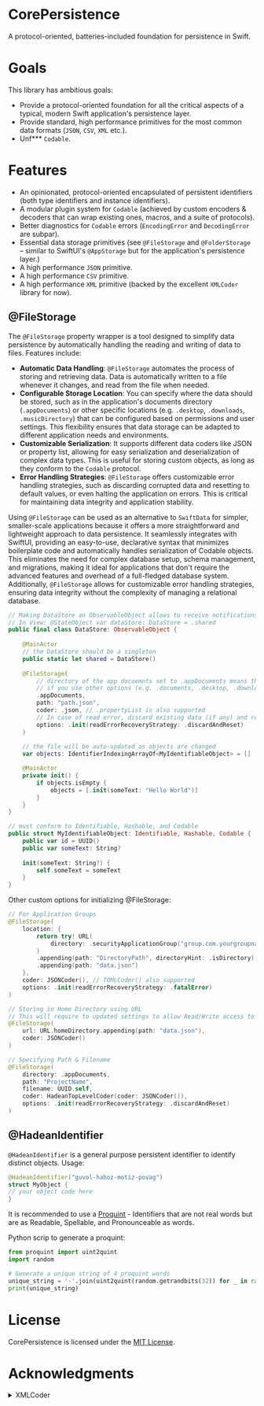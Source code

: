 # CorePersistence

A protocol-oriented, batteries-included foundation for persistence in Swift. 

# Goals
This library has ambitious goals:
- Provide a protocol-oriented foundation for all the critical aspects of a typical, modern Swift application's persistence layer.
- Provide standard, high performance primitives for the most common data formats (`JSON`, `CSV`, `XML` etc.).
- Unf*** `Codable`.

# Features
- An opinionated, protocol-oriented encapsulated of persistent identifiers (both type identifiers and instance identifiers).
- A modular plugin system for `Codable` (achieved by custom encoders & decoders that can wrap existing ones, macros, and a suite of protocols).
- Better diagnostics for `Codable` errors (`EncodingError` and `DecodingError` are subpar).
- Essential data storage primitives (see `@FileStorage` and `@FolderStorage` – similar to SwiftUI's `@AppStorage` but for the application's persistence layer.)
- A high performance `JSON` primitive.
- A high performance `CSV` primitive.
- A high performance `XML` primitive (backed by the excellent `XMLCoder` library for now).

## @FileStorage
The `@FileStorage` property wrapper is a tool designed to simplify data persistence by automatically handling the reading and writing of data to files. Features include:
- **Automatic Data Handling**: `@FileStorage` automates the process of storing and retrieving data. Data is automatically written to a file whenever it changes, and read from the file when needed.
- **Configurable Storage Location**: You can specify where the data should be stored, such as in the application's documents directory (`.appDocuments`) or other specific locations (e.g.  `.desktop`, `.downloads`, `.musicDirectory`) that can be configured based on permissions and user settings. This flexibility ensures that data storage can be adapted to different application needs and environments.
- **Customizable Serialization**: It supports different data coders like JSON or property list, allowing for easy serialization and deserialization of complex data types. This is useful for storing custom objects, as long as they conform to the `Codable` protocol.
- **Error Handling Strategies**: `@FileStorage` offers customizable error handling strategies, such as discarding corrupted data and resetting to default values, or even halting the application on errors. This is critical for maintaining data integrity and application stability.

Using `@FileStorage` can be used as an alternative to `SwiftData` for simpler, smaller-scale applications because it offers a more straightforward and lightweight approach to data persistence. It seamlessly integrates with SwiftUI, providing an easy-to-use, declarative syntax that minimizes boilerplate code and automatically handles serialization of Codable objects. This eliminates the need for complex database setup, schema management, and migrations, making it ideal for applications that don't require the advanced features and overhead of a full-fledged database system. Additionally, `@FileStorage` allows for customizable error handling strategies, ensuring data integrity without the complexity of managing a relational database.

```swift
// Making DataStore an ObservableObject allows to receive notifications when values change
// In View: @StateObject var dataStore: DataStore = .shared
public final class DataStore: ObservableObject {
    
    @MainActor
    // the DataStore should be a singleton
    public static let shared = DataStore()
    
    @FileStorage(
        // directory of the app docuemnts set to .appDocuments means that the file will be stored in the app sandbox. User permissions dialog will not show up
        // if you use other options (e.g. .documents, .desktop, .downloads, .musicDirectory, etc), make sure to enable app permissions to access those folders. The user will have to grant permissions.
        .appDocuments,
        path: "path.json",
        coder: .json, // .propertyList is also supported
        // In case of read error, discard existing data (if any) and reset with the initial value.
        options: .init(readErrorRecoveryStrategy: .discardAndReset)
    )
    
    // the file will be auto-updated as objects are changed
    var objects: IdentifierIndexingArrayOf<MyIdentifiableObject> = []

    @MainActor
    private init() {
        if objects.isEmpty {
            objects = [.init(someText: "Hello World")]
        }
    }
}

// must conform to Identifiable, Hashable, and Codable
public struct MyIdentifiableObject: Identifiable, Hashable, Codable {
    public var id = UUID()
    public var someText: String?
    
    init(someText: String?) {
        self.someText = someText
    }
}
```

Other custom options for initializing @FileStorage:
```swift
// For Application Groups
@FileStorage(
    location: {
        return try! URL(
            directory: .securityApplicationGroup("group.com.yourgroupname.Shared")
        )
        .appending(path: "DirectoryPath", directoryHint: .isDirectory)
        .appending(path: "data.json")
    },
    coder: JSONCoder(), // TOMLCoder() also supported
    options: .init(readErrorRecoveryStrategy: .fatalError)
)

// Storing in Home Directory using URL
// This will require to updated settings to allow Read/Write access to the directory
@FileStorage(
    url: URL.homeDirectory.appending(path: "data.json"),
    coder: JSONCoder()
)

// Specifying Path & Filename
@FileStorage(
    directory: .appDocuments,
    path: "ProjectName",
    filename: UUID.self,
    coder: HadeanTopLevelCoder(coder: JSONCoder()),
    options: .init(readErrorRecoveryStrategy: .discardAndReset)
)
```

## @HadeanIdentifier
`@HadeanIdentifier` is a general purpose persistent identifier to identify distinct objects. 
Usage:
```swift
@HadeanIdentifier("guvol-haboz-motiz-povag")
struct MyObject {
// your object code here
}
```
It is recommended to use a [Proquint](https://github.com/dsw/proquint) - Identifiers that are not real words but are as Readable, Spellable, and Pronounceable as words. 

Python scrip to generate a proquint: 
```python
from proquint import uint2quint
import random

# Generate a unique string of 4 proquint words
unique_string = '-'.join(uint2quint(random.getrandbits(32)) for _ in range(4))
print(unique_string)
```

# License

CorePersistence is licensed under the [MIT License](https://vmanot.mit-license.org).

# Acknowledgments

<details>
<summary>XMLCoder</summary>

- **Link**: https://github.com/CoreOffice/XMLCoder
- **License**: [MIT License](https://github.com/CoreOffice/XMLCoder/blob/main/LICENSE)
- **Authors**: Shawn Moore and XMLCoder contributors

</details>
